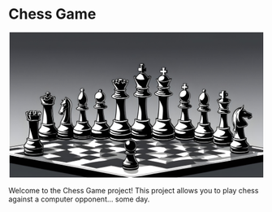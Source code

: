 # Chess Game

<p align="center">
  <img src="https://github.com/maciej-MKan/chess/blob/main/assets/logo.jpg" alt="logo" width="500"/>
</p>

Welcome to the Chess Game project! This project allows you to play chess against a computer opponent... some day.
